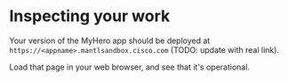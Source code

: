 # Inspecting your work

Your version of the MyHero app should be deployed at `https://<appname>.mantlsandbox.cisco.com` (TODO: update with real link).

Load that page in your web browser, and see that it's operational.